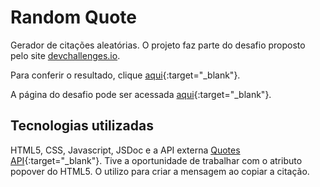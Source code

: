 # Random Quote

Gerador de citações aleatórias. O projeto faz parte do desafio proposto pelo site [devchallenges.io](https://devchallenges.io).

Para conferir o resultado, clique [aqui](https://random-quote-cyan.vercel.app/){:target="_blank"}.

A página do desafio pode ser acessada [aqui](https://devchallenges.io/challenge/38){:target="_blank"}.

## Tecnologias utilizadas

HTML5, CSS, Javascript, JSDoc e a API externa [Quotes API](https://api-ninjas.com/api/quotes){:target="_blank"}. Tive a oportunidade de trabalhar com o atributo popover do HTML5. O utilizo para criar a mensagem ao copiar a citação.